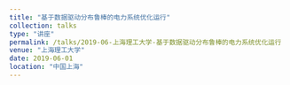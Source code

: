 ```yaml
---
title: "基于数据驱动分布鲁棒的电力系统优化运行"
collection: talks
type: "讲座"
permalink: /talks/2019-06-上海理工大学-基于数据驱动分布鲁棒的电力系统优化运行
venue: "上海理工大学"
date: 2019-06-01
location: "中国上海"
---
```


